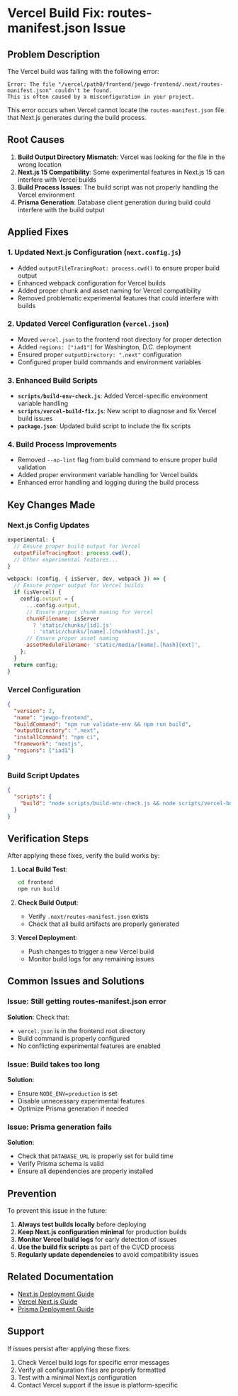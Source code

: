# Vercel Build Fix: routes-manifest.json Issue

## Problem Description

The Vercel build was failing with the following error:

```
Error: The file "/vercel/path0/frontend/jewgo-frontend/.next/routes-manifest.json" couldn't be found. 
This is often caused by a misconfiguration in your project.
```

This error occurs when Vercel cannot locate the `routes-manifest.json` file that Next.js generates during the build process.

## Root Causes

1. **Build Output Directory Mismatch**: Vercel was looking for the file in the wrong location
2. **Next.js 15 Compatibility**: Some experimental features in Next.js 15 can interfere with Vercel builds
3. **Build Process Issues**: The build script was not properly handling the Vercel environment
4. **Prisma Generation**: Database client generation during build could interfere with the build output

## Applied Fixes

### 1. Updated Next.js Configuration (`next.config.js`)

- Added `outputFileTracingRoot: process.cwd()` to ensure proper build output
- Enhanced webpack configuration for Vercel builds
- Added proper chunk and asset naming for Vercel compatibility
- Removed problematic experimental features that could interfere with builds

### 2. Updated Vercel Configuration (`vercel.json`)

- Moved `vercel.json` to the frontend root directory for proper detection
- Added `regions: ["iad1"]` for Washington, D.C. deployment
- Ensured proper `outputDirectory: ".next"` configuration
- Configured proper build commands and environment variables

### 3. Enhanced Build Scripts

- **`scripts/build-env-check.js`**: Added Vercel-specific environment variable handling
- **`scripts/vercel-build-fix.js`**: New script to diagnose and fix Vercel build issues
- **`package.json`**: Updated build script to include the fix scripts

### 4. Build Process Improvements

- Removed `--no-lint` flag from build command to ensure proper build validation
- Added proper environment variable handling for Vercel builds
- Enhanced error handling and logging during the build process

## Key Changes Made

### Next.js Config Updates

```javascript
experimental: {
  // Ensure proper build output for Vercel
  outputFileTracingRoot: process.cwd(),
  // Other experimental features...
}

webpack: (config, { isServer, dev, webpack }) => {
  // Ensure proper output for Vercel builds
  if (isVercel) {
    config.output = {
      ...config.output,
      // Ensure proper chunk naming for Vercel
      chunkFilename: isServer 
        ? 'static/chunks/[id].js' 
        : 'static/chunks/[name].[chunkhash].js',
      // Ensure proper asset naming
      assetModuleFilename: 'static/media/[name].[hash][ext]',
    };
  }
  return config;
}
```

### Vercel Configuration

```json
{
  "version": 2,
  "name": "jewgo-frontend",
  "buildCommand": "npm run validate-env && npm run build",
  "outputDirectory": ".next",
  "installCommand": "npm ci",
  "framework": "nextjs",
  "regions": ["iad1"]
}
```

### Build Script Updates

```json
{
  "scripts": {
    "build": "node scripts/build-env-check.js && node scripts/vercel-build-fix.js && prisma generate --schema=./prisma/schema.prisma && next build"
  }
}
```

## Verification Steps

After applying these fixes, verify the build works by:

1. **Local Build Test**:
   ```bash
   cd frontend
   npm run build
   ```

2. **Check Build Output**:
   - Verify `.next/routes-manifest.json` exists
   - Check that all build artifacts are properly generated

3. **Vercel Deployment**:
   - Push changes to trigger a new Vercel build
   - Monitor build logs for any remaining issues

## Common Issues and Solutions

### Issue: Still getting routes-manifest.json error

**Solution**: Check that:
- `vercel.json` is in the frontend root directory
- Build command is properly configured
- No conflicting experimental features are enabled

### Issue: Build takes too long

**Solution**: 
- Ensure `NODE_ENV=production` is set
- Disable unnecessary experimental features
- Optimize Prisma generation if needed

### Issue: Prisma generation fails

**Solution**: 
- Check that `DATABASE_URL` is properly set for build time
- Verify Prisma schema is valid
- Ensure all dependencies are properly installed

## Prevention

To prevent this issue in the future:

1. **Always test builds locally** before deploying
2. **Keep Next.js configuration minimal** for production builds
3. **Monitor Vercel build logs** for early detection of issues
4. **Use the build fix scripts** as part of the CI/CD process
5. **Regularly update dependencies** to avoid compatibility issues

## Related Documentation

- [Next.js Deployment Guide](https://nextjs.org/docs/deployment)
- [Vercel Next.js Guide](https://vercel.com/docs/functions/quickstart)
- [Prisma Deployment Guide](https://www.prisma.io/docs/guides/deployment)

## Support

If issues persist after applying these fixes:

1. Check Vercel build logs for specific error messages
2. Verify all configuration files are properly formatted
3. Test with a minimal Next.js configuration
4. Contact Vercel support if the issue is platform-specific
